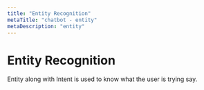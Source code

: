 ```yaml
---
title: "Entity Recognition"
metaTitle: "chatbot - entity"
metaDescription: "entity"
---
```


# Entity Recognition

Entity along with Intent is used to know what the user is trying say.
